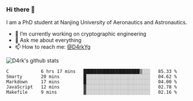 ### Hi there 👋

I am a PhD student at Nanjing University of Aeronautics and Astronautics.

- 🔭 I’m currently working on cryptographic engineering
- 💬 Ask me about everything
- 📫 How to reach me: [@D4rkYg](https://twitter.com/D4rkYg)

![D4rk's github stats](https://github-readme-stats.vercel.app/api?username=dd4rk&show_icons=true&title_color=fff&icon_color=79ff97&text_color=9f9f9f&bg_color=151515)

<!--START_SECTION:waka-->
```text
C            6 hrs 17 mins   █████████████████████▒░░░   85.33 % 
Smarty       20 mins         █░░░░░░░░░░░░░░░░░░░░░░░░   04.62 % 
Markdown     17 mins         █░░░░░░░░░░░░░░░░░░░░░░░░   04.00 % 
JavaScript   12 mins         ▓░░░░░░░░░░░░░░░░░░░░░░░░   02.78 % 
Makefile     9 mins          ▓░░░░░░░░░░░░░░░░░░░░░░░░   02.16 % 
```
<!--END_SECTION:waka-->
